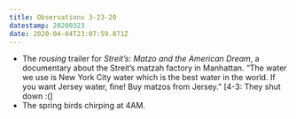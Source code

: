 ```yaml
---
title: Observations 3-23-20
datestamp: 20200323
date: 2020-04-04T23:07:59.871Z
---
```

- The *rousing* trailer for *Streit’s: Matzo and the American Dream*, a documentary about the Streit’s matzah factory in Manhattan. “The water we use is New York City water which is the best water in the world. If you want Jersey water, fine! Buy matzos from Jersey.” [4-3: They shut down :(]
- The spring birds chirping at 4AM.
